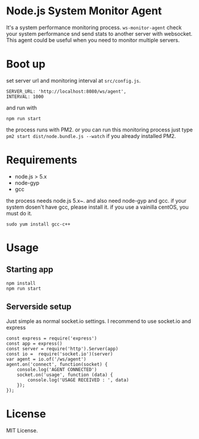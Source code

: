 # Node.js System Monitor Agent
It's a system performance monitoring process. `ws-monitor-agent` check your system performance snd send stats to another server with websocket. This agent could be useful when you need to monitor multiple servers.

# Boot up
set server url and monitoring interval at `src/config.js`.
```
SERVER_URL: 'http://localhost:8080/ws/agent',
INTERVAL: 1000
```
and run with
```
npm run start
```
the process runs with PM2. or you can run this monitoring process just type `pm2 start dist/node.bundle.js --watch` if you already installed PM2.

# Requirements
- node.js > 5.x
- node-gyp
- gcc

the process needs node.js 5.x~. and also need node-gyp and gcc. if your system dosen't have gcc, please install it. if you use a vainilla centOS, you must do it. 
```
sudo yum install gcc-c++
```

# Usage
## Starting app
```
npm install
npm run start
```

## Serverside setup

Just simple as normal socket.io settings. I recommend to use socket.io and express
```
const express = require('express')
const app = express()
const server = require('http').Server(app)
const io =  require('socket.io')(server)
var agent = io.of('/ws/agent')
agent.on('connect', function(socket) {
	console.log('AGENT CONNECTED')
	socket.on('usage', function (data) {
		console.log('USAGE RECEIVED : ', data)
	});
});
```

# License

MIT License.